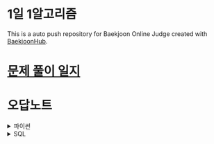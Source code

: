 # 1일 1알고리즘
This is a auto push repository for Baekjoon Online Judge created with [BaekjoonHub](https://github.com/BaekjoonHub/BaekjoonHub).

# [문제 풀이 일지](https://hi-jin-1514.notion.site/2769b2ff4b1180018635f8c86d32c52d?v=2769b2ff4b1180e28d0c000cf0ed9e6b&source=copy_link)

# 오답노트

<details>
<summary> 파이썬 </summary>
  
- 입력 빠르게 받기
  ```python
  import sys
  input = sys.stdin.readline()
  ```
- sort
- ![img_1.png](https://wikidocs.net/images/page/232020/03-1-12.png)

  - l.sort()는 원본 자체를 정렬
  - l2 = l.sorted()는 원본 그대로 두고 정렬
  - 버블정렬은 N^2 / sort는 nlogn
  - set은 n

- `enumerate()`
  - 리스트 안에 있는걸 인덱스랑 같이 반환할 수 있음 
  - `for i, num in enumerate(nums):`
- for i, j in zip(survey, choices):
  - 두 리스트를 한번에 돌림

- list(map(int,input().split())

- set(list(a))



- 배열에 있는 값이 큰순서대로 인덱스 출력하기
  ```python
  sorted_indexed_list = sorted(enumerate(per), key=lambda x: x[1], reverse=True)

  # 정렬된 결과에서 인덱스만 추출
  sorted_indices = [index + 1 for index, value in sorted_indexed_list]
  ```

- dequq 스택과 큐의 기능을 한 번에
- 로또 파싱하기 
  - `replace("(","").replace(")","")` 가 핵심
  ```python
  data = [
      "1 2 3 4 5 (6)",
      "1 3 4 2 5 (7)"
  ]
  
  lotto_numbers = []
  for line in data:
      # 괄호 제거 후 분할
      parts = line.replace("(", "").replace(")", "").split()
      numbers = list(map(int, parts[:5]))
      bonus = int(parts[5])
      lotto_numbers.append((numbers, bonus))
  
  print(lotto_numbers)
  ```

- str() int() 타입 변환 확실하게
- 딕셔너리
   ``` python
   d = dict()
   d[a] = c

   sorted_dict = sorted(n.items(), key= lambda item:item[1], reverse=True) //딕셔너리 값으로 정렬
   ```
- 피보나치 수열
  ```python
  def solution(n):
    dp=[0,1] + [0]*n

    
    for i in range(2,n+1):
        dp[i] = dp[i-1]+dp[i-2]
  ```
- sep="", end=""
</details>

<details>
<summary> SQL </summary>
  
- `DATE_FORMAT(PUBLISHED_DATE,'%Y-%m-%d') as PUBLISHED_DATE`
</details>
